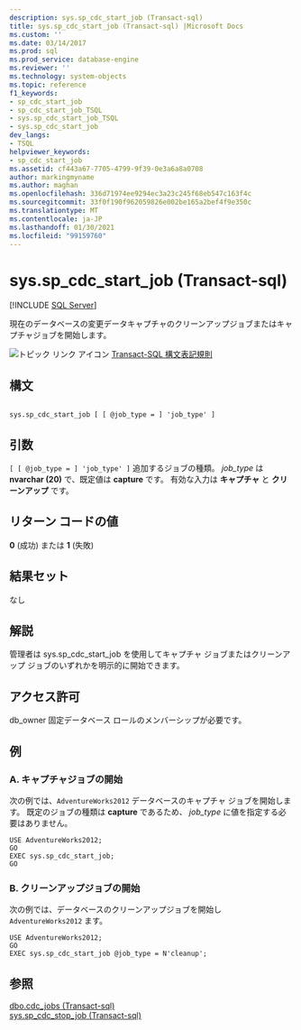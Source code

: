 ```yaml
---
description: sys.sp_cdc_start_job (Transact-sql)
title: sys.sp_cdc_start_job (Transact-sql) |Microsoft Docs
ms.custom: ''
ms.date: 03/14/2017
ms.prod: sql
ms.prod_service: database-engine
ms.reviewer: ''
ms.technology: system-objects
ms.topic: reference
f1_keywords:
- sp_cdc_start_job
- sp_cdc_start_job_TSQL
- sys.sp_cdc_start_job_TSQL
- sys.sp_cdc_start_job
dev_langs:
- TSQL
helpviewer_keywords:
- sp_cdc_start_job
ms.assetid: cf443a67-7705-4799-9f39-0e3a6a8a0708
author: markingmyname
ms.author: maghan
ms.openlocfilehash: 336d71974ee9294ec3a23c245f68eb547c163f4c
ms.sourcegitcommit: 33f0f190f962059826e002be165a2bef4f9e350c
ms.translationtype: MT
ms.contentlocale: ja-JP
ms.lasthandoff: 01/30/2021
ms.locfileid: "99159760"
---
```

# <a name="syssp_cdc_start_job-transact-sql"></a>sys.sp_cdc_start_job (Transact-sql)
[!INCLUDE [SQL Server](../../includes/applies-to-version/sqlserver.md)]

  現在のデータベースの変更データキャプチャのクリーンアップジョブまたはキャプチャジョブを開始します。  
  
 ![トピック リンク アイコン](../../database-engine/configure-windows/media/topic-link.gif "トピック リンク アイコン") [Transact-SQL 構文表記規則](../../t-sql/language-elements/transact-sql-syntax-conventions-transact-sql.md)  
  
## <a name="syntax"></a>構文  
  
```  
  
sys.sp_cdc_start_job [ [ @job_type = ] 'job_type' ]  
```  
  
## <a name="arguments"></a>引数  
`[ [ @job_type = ] 'job_type' ]` 追加するジョブの種類。 *job_type* は **nvarchar (20)** で、既定値は **capture** です。 有効な入力は **キャプチャ** と **クリーンアップ** です。  
  
## <a name="return-code-values"></a>リターン コードの値  
 **0** (成功) または **1** (失敗)  
  
## <a name="result-sets"></a>結果セット  
 なし  
  
## <a name="remarks"></a>解説  
 管理者は sys.sp_cdc_start_job を使用してキャプチャ ジョブまたはクリーンアップ ジョブのいずれかを明示的に開始できます。  
  
## <a name="permissions"></a>アクセス許可  
 db_owner 固定データベース ロールのメンバーシップが必要です。  
  
## <a name="examples"></a>例  
  
### <a name="a-starting-a-capture-job"></a>A. キャプチャジョブの開始  
 次の例では、`AdventureWorks2012` データベースのキャプチャ ジョブを開始します。 既定のジョブの種類は **capture** であるため、 *job_type* に値を指定する必要はありません。  
  
```  
USE AdventureWorks2012;  
GO  
EXEC sys.sp_cdc_start_job;  
GO  
```  
  
### <a name="b-starting-a-cleanup-job"></a>B. クリーンアップジョブの開始  
 次の例では、データベースのクリーンアップジョブを開始し `AdventureWorks2012` ます。  
  
```  
USE AdventureWorks2012;  
GO  
EXEC sys.sp_cdc_start_job @job_type = N'cleanup';  
```  
  
## <a name="see-also"></a>参照  
 [dbo.cdc_jobs &#40;Transact-sql&#41;](../../relational-databases/system-tables/dbo-cdc-jobs-transact-sql.md)   
 [sys.sp_cdc_stop_job &#40;Transact-sql&#41;](../../relational-databases/system-stored-procedures/sys-sp-cdc-stop-job-transact-sql.md)  
  
  
